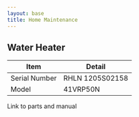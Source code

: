 ```yaml
---
layout: base
title: Home Maintenance
---
```


## Water Heater

| Item | Detail |
|---|---|
| Serial Number | RHLN 1205S02158 |
| Model | 41VRP50N |

Link to parts and manual


